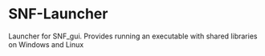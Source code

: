 # SNF-Launcher
Launcher for SNF_gui. Provides running an executable with shared libraries on Windows and Linux
